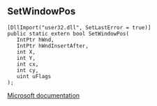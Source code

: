 ## SetWindowPos

```
[DllImport("user32.dll", SetLastError = true)]
public static extern bool SetWindowPos(
   IntPtr hWnd,
   IntPtr hWndInsertAfter,
   int X,
   int Y,
   int cx,
   int cy,
   uint uFlags
);
```

[Microsoft documentation](https://docs.microsoft.com/en-us/windows/win32/api/winuser/nf-winuser-setwindowpos)

